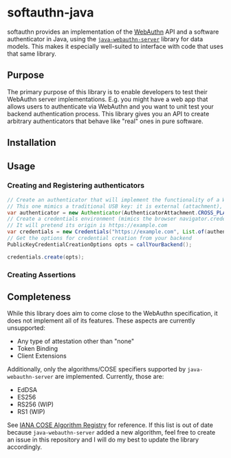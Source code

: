 # softauthn-java

softauthn provides an implementation of the [WebAuthn](https://www.w3.org/TR/2021/REC-webauthn-2-20210408/) API and a software authenticator in Java, 
using the [`java-webauthn-server`](https://developers.yubico.com/java-webauthn-server/) library for data models. This makes it especially well-suited 
to interface with code that uses that same library.

## Purpose
The primary purpose of this library is to enable developers to test their WebAuthn server implementations.
E.g. you might have a web app that allows users to authenticate via WebAuthn and you want to unit test your 
backend authentication process. This library gives you an API to create arbitrary authenticators that behave
like "real" ones in pure software.

## Installation

## Usage

### Creating and Registering authenticators
```java
// Create an authenticator that will implement the functionality of a WebAuthn authenticator in pure software
// This one mimics a traditional USB key: it is external (attachment), does not have proper storage for keys and can verify users (e.g. via a pin code)
var authenticator = new Authenticator(AuthenticatorAttachment.CROSS_PLATFORM, false, true);
// Create a credentials environment (mimics the browser navigator.credentials API)
// It will pretend its origin is https://example.com
var credentials = new Credentials("https://example.com", List.of(authenticator));
// Get the options for credential creation from your backend
PublicKeyCredentialCreationOptions opts = callYourBackend();

credentials.create(opts);
```

### Creating Assertions

## Completeness

While this library does aim to come close to the WebAuthn specification, it does not implement all of its features.
These aspects are currently unsupported:
- Any type of attestation other than "none"
- Token Binding
- Client Extensions

Additionally, only the algorithms/COSE specifiers supported by `java-webauthn-server` are implemented. 
Currently, those are:
- EdDSA
- ES256
- RS256 (WIP)
- RS1 (WIP)

See [IANA COSE Algorithm Registry](https://www.iana.org/assignments/cose/cose.xhtml#algorithms) for reference.
If this list is out of date because `java-webauthn-server` added a new algorithm, feel free to create an issue in 
this repository and I will do my best to update the library accordingly.